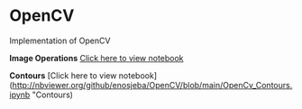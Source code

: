 # OpenCV
Implementation of OpenCV


**Image Operations** [Click here to view notebook](http://nbviewer.org/github/enosjeba/OpenCV/blob/main/Opencv_Image_Operations.ipynb "Image Operations")

**Contours** [Click here to view notebook](http://nbviewer.org/github/enosjeba/OpenCV/blob/main/OpenCv_Contours.ipynb "Contours)

